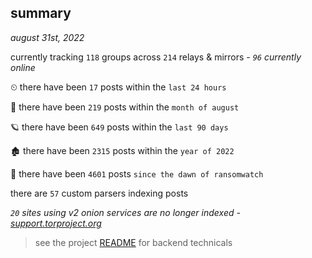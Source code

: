 
## summary
_august 31st, 2022_

currently tracking `118` groups across `214` relays & mirrors - _`96` currently online_

⏲ there have been `17` posts within the `last 24 hours`

🦈 there have been `219` posts within the `month of august`

🪐 there have been `649` posts within the `last 90 days`

🏚 there have been `2315` posts within the `year of 2022`

🦕 there have been `4601` posts `since the dawn of ransomwatch`

there are `57` custom parsers indexing posts

_`20` sites using v2 onion services are no longer indexed - [support.torproject.org](https://support.torproject.org/onionservices/v2-deprecation/)_

> see the project [README](https://github.com/joshhighet/ransomwatch#ransomwatch--) for backend technicals

